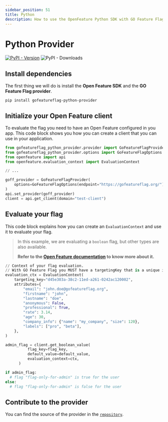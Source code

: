 ```yaml
---
sidebar_position: 51
title: Python
description: How to use the OpenFeature Python SDK with GO Feature Flag
---
```


# Python Provider
[![PyPI - Version](https://img.shields.io/pypi/v/gofeatureflag-python-provider?color=blue&style=flat-square)](https://pypi.org/project/gofeatureflag-python-provider/)
![PyPI - Downloads](https://img.shields.io/pypi/dm/gofeatureflag-python-provider?style=flat-square)


## Install dependencies

The first thing we will do is install the **Open Feature SDK** and the **GO Feature Flag provider**.

```shell
pip install gofeatureflag-python-provider
```

## Initialize your Open Feature client

To evaluate the flag you need to have an Open Feature configured in you app.
This code block shows you how you can create a client that you can use in your application.

```python
from gofeatureflag_python_provider.provider import GoFeatureFlagProvider
from gofeatureflag_python_provider.options import GoFeatureFlagOptions
from openfeature import api
from openfeature.evaluation_context import EvaluationContext

// ...

goff_provider = GoFeatureFlagProvider(
    options=GoFeatureFlagOptions(endpoint="https://gofeatureflag.org/")
)
api.set_provider(goff_provider)
client = api.get_client(domain="test-client")
```

## Evaluate your flag

This code block explains how you can create an `EvaluationContext` and use it to evaluate your flag.


> In this example, we are evaluating a `boolean` flag, but other types are also available.
>
> **Refer to the [Open Feature documentation](https://docs.openfeature.dev/docs/reference/concepts/evaluation-api#basic-evaluation) to know more about it.**

```python
// Context of your flag evaluation.
// With GO Feature Flag you MUST have a targetingKey that is a unique identifier of the user.
evaluation_ctx = EvaluationContext(
    targeting_key="d45e303a-38c2-11ed-a261-0242ac120002",
    attributes={
        "email": "john.doe@gofeatureflag.org",
        "firstname": "john",
        "lastname": "doe",
        "anonymous": False,
        "professional": True,
        "rate": 3.14,
        "age": 30,
        "company_info": {"name": "my_company", "size": 120},
        "labels": ["pro", "beta"],
    },
)

admin_flag = client.get_boolean_value(
          flag_key=flag_key,
          default_value=default_value,
          evaluation_context=ctx,
      )

if admin_flag:
  # flag "flag-only-for-admin" is true for the user
else:
  # flag "flag-only-for-admin" is false for the user
```

## Contribute to the provider
You can find the source of the provider in the [`repository`](https://github.com/thomaspoignant/go-feature-flag/tree/main/openfeature/providers/python-provider).
